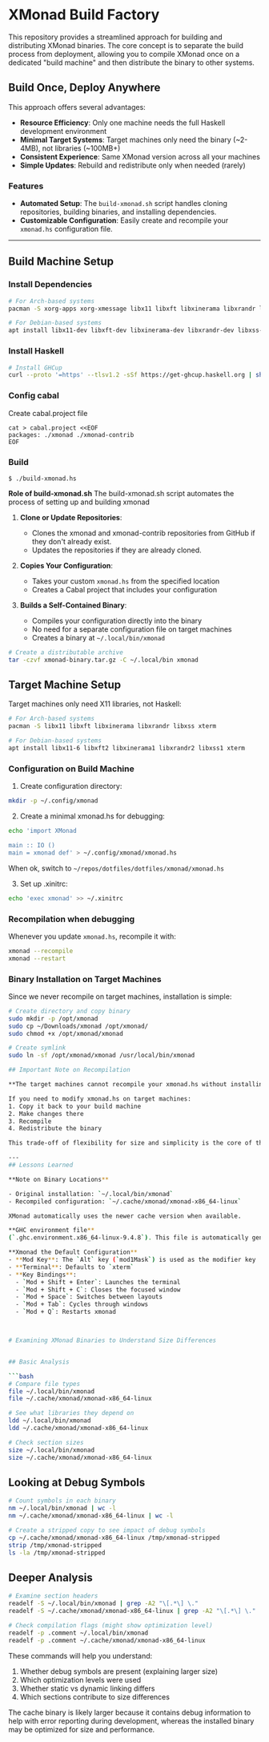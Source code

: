 # XMonad Build Factory

This repository provides a streamlined approach for building and distributing XMonad binaries. The core concept is to separate the build process from deployment, allowing you to compile XMonad once on a dedicated "build machine" and then distribute the binary to other systems.

## Build Once, Deploy Anywhere

This approach offers several advantages:
- **Resource Efficiency**: Only one machine needs the full Haskell development environment
- **Minimal Target Systems**: Target machines only need the binary (~2-4MB), not libraries (~100MB+)
- **Consistent Experience**: Same XMonad version across all your machines
- **Simple Updates**: Rebuild and redistribute only when needed (rarely)


### Features
- **Automated Setup**: The `build-xmonad.sh` script handles cloning repositories, building binaries, and installing dependencies.
- **Customizable Configuration**: Easily create and recompile your `xmonad.hs` configuration file.


---

## Build Machine Setup

### Install Dependencies
```bash
# For Arch-based systems
pacman -S xorg-apps xorg-xmessage libx11 libxft libxinerama libxrandr libxss pkgconf xterm

# For Debian-based systems
apt install libx11-dev libxft-dev libxinerama-dev libxrandr-dev libxss-dev pkg-config xterm
```

### Install Haskell
```bash
# Install GHCup
curl --proto '=https' --tlsv1.2 -sSf https://get-ghcup.haskell.org | sh
```

### Config cabal
Create cabal.project file
```
cat > cabal.project <<EOF
packages: ./xmonad ./xmonad-contrib
EOF
```

### Build
```
$ ./build-xmonad.hs
```
**Role of build-xmonad.sh**
The build-xmonad.sh script automates the process of setting up and building xmonad

1. **Clone or Update Repositories**:
   - Clones the xmonad and xmonad-contrib repositories from GitHub if they don't already exist.
   - Updates the repositories if they are already cloned.

2. **Copies Your Configuration**:
   - Takes your custom `xmonad.hs` from the specified location
   - Creates a Cabal project that includes your configuration

3. **Builds a Self-Contained Binary**:
   - Compiles your configuration directly into the binary
   - No need for a separate configuration file on target machines
   - Creates a binary at `~/.local/bin/xmonad`

```bash
# Create a distributable archive
tar -czvf xmonad-binary.tar.gz -C ~/.local/bin xmonad
```

## Target Machine Setup

Target machines only need X11 libraries, not Haskell:

```bash
# For Arch-based systems
pacman -S libx11 libxft libxinerama libxrandr libxss xterm

# For Debian-based systems
apt install libx11-6 libxft2 libxinerama1 libxrandr2 libxss1 xterm
```

### Configuration on Build Machine

1. Create configuration directory:
```bash
mkdir -p ~/.config/xmonad
```

2. Create a minimal xmonad.hs for debugging:
```bash
echo 'import XMonad

main :: IO ()
main = xmonad def' > ~/.config/xmonad/xmonad.hs
```
When ok, switch to ```~/repos/dotfiles/dotfiles/xmonad/xmonad.hs```

3. Set up .xinitrc:
```bash
echo 'exec xmonad' >> ~/.xinitrc
```

### Recompilation when debugging
Whenever you update `xmonad.hs`, recompile it with:

```bash
xmonad --recompile
xmonad --restart
```

### Binary Installation on Target Machines

Since we never recompile on target machines, installation is simple:

```bash
# Create directory and copy binary
sudo mkdir -p /opt/xmonad
sudo cp ~/Downloads/xmonad /opt/xmonad/
sudo chmod +x /opt/xmonad/xmonad

# Create symlink
sudo ln -sf /opt/xmonad/xmonad /usr/local/bin/xmonad

## Important Note on Recompilation

**The target machines cannot recompile your xmonad.hs without installing the libraries.**

If you need to modify xmonad.hs on target machines:
1. Copy it back to your build machine
2. Make changes there
3. Recompile
4. Redistribute the binary

This trade-off of flexibility for size and simplicity is the core of the "build factory" approach.

---
## Lessons Learned

**Note on Binary Locations**

- Original installation: `~/.local/bin/xmonad`
- Recompiled configuration: `~/.cache/xmonad/xmonad-x86_64-linux`

XMonad automatically uses the newer cache version when available.

**GHC environment file**
(`.ghc.environment.x86_64-linux-9.4.8`). This file is automatically generated by `cabal` when you use the `--package-env` option, and it defines the package environment for GHC (the Haskell compiler)

**Xmonad the Default Configuration**
- **Mod Key**: The `Alt` key (`mod1Mask`) is used as the modifier key
- **Terminal**: Defaults to `xterm`
- **Key Bindings**:
  - `Mod + Shift + Enter`: Launches the terminal
  - `Mod + Shift + C`: Closes the focused window
  - `Mod + Space`: Switches between layouts
  - `Mod + Tab`: Cycles through windows
  - `Mod + Q`: Restarts xmonad



# Examining XMonad Binaries to Understand Size Differences


## Basic Analysis

```bash
# Compare file types
file ~/.local/bin/xmonad
file ~/.cache/xmonad/xmonad-x86_64-linux

# See what libraries they depend on
ldd ~/.local/bin/xmonad
ldd ~/.cache/xmonad/xmonad-x86_64-linux

# Check section sizes
size ~/.local/bin/xmonad
size ~/.cache/xmonad/xmonad-x86_64-linux
```

## Looking at Debug Symbols

```bash
# Count symbols in each binary
nm ~/.local/bin/xmonad | wc -l
nm ~/.cache/xmonad/xmonad-x86_64-linux | wc -l

# Create a stripped copy to see impact of debug symbols
cp ~/.cache/xmonad/xmonad-x86_64-linux /tmp/xmonad-stripped
strip /tmp/xmonad-stripped
ls -la /tmp/xmonad-stripped
```

## Deeper Analysis

```bash
# Examine section headers
readelf -S ~/.local/bin/xmonad | grep -A2 "\[.*\] \."
readelf -S ~/.cache/xmonad/xmonad-x86_64-linux | grep -A2 "\[.*\] \."

# Check compilation flags (might show optimization level)
readelf -p .comment ~/.local/bin/xmonad
readelf -p .comment ~/.cache/xmonad/xmonad-x86_64-linux
```

These commands will help you understand:
1. Whether debug symbols are present (explaining larger size)
2. Which optimization levels were used 
3. Whether static vs dynamic linking differs
4. Which sections contribute to size differences

The cache binary is likely larger because it contains debug information to help with error reporting during development, whereas the installed binary may be optimized for size and performance.

